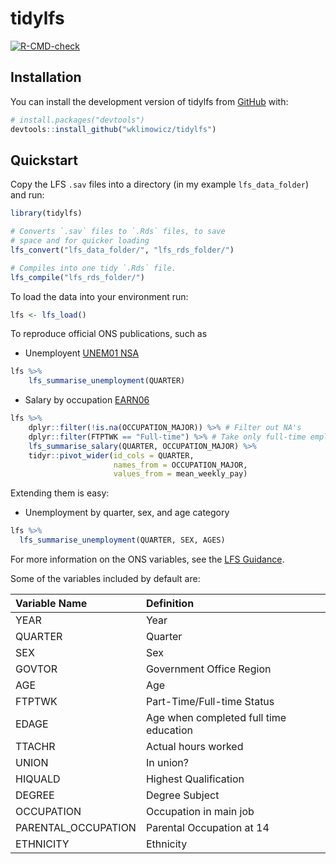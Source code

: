 
<!-- README.md is generated from README.Rmd. Please edit that file -->

# tidylfs

<!-- badges: start -->

[![R-CMD-check](https://github.com/wklimowicz/tidylfs/workflows/R-CMD-check/badge.svg)](https://github.com/wklimowicz/tidylfs/actions)
<!-- badges: end -->

## Installation

You can install the development version of tidylfs from
[GitHub](https://github.com/) with:

``` r
# install.packages("devtools")
devtools::install_github("wklimowicz/tidylfs")
```

## Quickstart

Copy the LFS `.sav` files into a directory (in my example
`lfs_data_folder`) and run:

``` r
library(tidylfs)

# Converts `.sav` files to `.Rds` files, to save
# space and for quicker loading
lfs_convert("lfs_data_folder/", "lfs_rds_folder/")

# Compiles into one tidy `.Rds` file.
lfs_compile("lfs_rds_folder/")
```

To load the data into your environment run:

``` r
lfs <- lfs_load()
```

To reproduce official ONS publications, such as

  - Unemployent [UNEM01
    NSA](https://www.ons.gov.uk/employmentandlabourmarket/peoplenotinwork/unemployment/datasets/unemploymentbyageanddurationnotseasonallyadjustedunem01nsa)

<!-- end list -->

``` r
lfs %>%
    lfs_summarise_unemployment(QUARTER)
```

  - Salary by occupation
    [EARN06](https://www.ons.gov.uk/employmentandlabourmarket/peopleinwork/earningsandworkinghours/datasets/grossweeklyearningsbyoccupationearn06)

<!-- end list -->

``` r
lfs %>%
    dplyr::filter(!is.na(OCCUPATION_MAJOR)) %>% # Filter out NA's
    dplyr::filter(FTPTWK == "Full-time") %>% # Take only full-time employees
    lfs_summarise_salary(QUARTER, OCCUPATION_MAJOR) %>%
    tidyr::pivot_wider(id_cols = QUARTER,
                       names_from = OCCUPATION_MAJOR,
                       values_from = mean_weekly_pay)
```

Extending them is easy:

  - Unemployment by quarter, sex, and age category

<!-- end list -->

``` r
lfs %>%
  lfs_summarise_unemployment(QUARTER, SEX, AGES)
```

For more information on the ONS variables, see the [LFS
Guidance](https://www.ons.gov.uk/employmentandlabourmarket/peopleinwork/employmentandemployeetypes/methodologies/labourforcesurveyuserguidance).

Some of the variables included by default are:

| Variable Name        | Definition                             |
| :------------------- | :------------------------------------- |
| YEAR                 | Year                                   |
| QUARTER              | Quarter                                |
| SEX                  | Sex                                    |
| GOVTOR               | Government Office Region               |
| AGE                  | Age                                    |
| FTPTWK               | Part-Time/Full-time Status             |
| EDAGE                | Age when completed full time education |
| TTACHR               | Actual hours worked                    |
| UNION                | In union?                              |
| HIQUALD              | Highest Qualification                  |
| DEGREE               | Degree Subject                         |
| OCCUPATION           | Occupation in main job                 |
| PARENTAL\_OCCUPATION | Parental Occupation at 14              |
| ETHNICITY            | Ethnicity                              |
